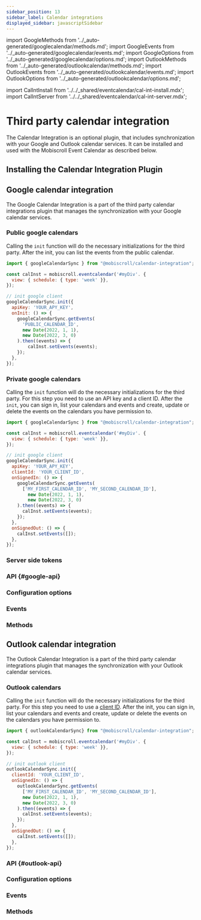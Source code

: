 ```yaml
---
sidebar_position: 13
sidebar_label: Calendar integrations
displayed_sidebar: javascriptSidebar
---
```


import GoogleMethods from '../_auto-generated/googlecalendar/methods.md';
import GoogleEvents from '../_auto-generated/googlecalendar/events.md';
import GoogleOptions from '../_auto-generated/googlecalendar/options.md';
import OutlookMethods from '../_auto-generated/outlookcalendar/methods.md';
import OutlookEvents from '../_auto-generated/outlookcalendar/events.md';
import OutlookOptions from '../_auto-generated/outlookcalendar/options.md';

import CalIntInstall from '../../_shared/eventcalendar/cal-int-install.mdx';
import CalIntServer from '../../_shared/eventcalendar/cal-int-server.mdx';

# Third party calendar integration

The Calendar Integration is an optional plugin, that includes synchronization with your Google and Outlook calendar services. It can be installed and used with the Mobiscroll Event Calendar as described below.

## Installing the Calendar Integration Plugin

<CalIntInstall />

## Google calendar integration

The Google Calendar Integration is a part of the third party calendar integrations plugin that manages the synchronization with your Google calendar services.

### Public google calendars

Calling the `init` function will do the necessary initializations for the third party. After the init, you can list the events from the public calendar.

```js
import { googleCalendarSync } from "@mobiscroll/calendar-integration";

const calInst = mobiscroll.eventcalendar('#myDiv'. {
  view: { schedule: { type: 'week' }},
});

// init google client
googleCalendarSync.init({
  apiKey: 'YOUR_APY_KEY',
  onInit: () => {
    googleCalendarSync.getEvents(
      'PUBLIC_CALENDAR_ID',
      new Date(2022, 1, 1),
      new Date(2022, 3, 0)
    ).then((events) => {
        calInst.setEvents(events);
    });
  },
});
```

### Private google calendars

Calling the `init` function will do the necessary initializations for the third party. For this step you need to use an API key and a client ID. After the `init`, you can sign in, list your calendars and events and create, update or delete the events on the calendars you have permission to.

```js
import { googleCalendarSync } from "@mobiscroll/calendar-integration";

const calInst = mobiscroll.eventcalendar('#myDiv'. {
  view: { schedule: { type: 'week' }},
});

// init google client
googleCalendarSync.init({
  apiKey: 'YOUR_APY_KEY',
  clientId: 'YOUR_CLIENT_ID',
  onSignedIn: () => {
    googleCalendarSync.getEvents(
      ['MY_FIRST_CALENDAR_ID', 'MY_SECOND_CALENDAR_ID'],
        new Date(2022, 1, 1),
        new Date(2022, 3, 0)
    ).then((events) => {
      calInst.setEvents(events);
    });
  },
  onSignedOut: () => {
    calInst.setEvents([]);
  },
});
```

### Server side tokens

<CalIntServer />

### API {#google-api}

<div className="option-list font-size-smaller">

  <h3 id="google-options" className="api-heading">Configuration options</h3>
  <GoogleOptions />

  <h3 id="google-events" className="api-heading">Events</h3>
  <GoogleEvents />

  <h3 id="google-methods" className="api-heading">Methods</h3>
  <GoogleMethods />

</div>

## Outlook calendar integration

The Outlook Calendar Integration is a part of the third party calendar integrations plugin that manages the synchronization with your Outlook calendar services.

### Outlook calendars

Calling the `init` function will do the necessary initializations for the third party. For this step you need to use a [client ID](https://docs.microsoft.com/en-us/graph/auth-v2-user). After the init, you can sign in, list your calendars and events and create, update or delete the events on the calendars you have permission to.

```js
import { outlookCalendarSync} from "@mobiscroll/calendar-integration";

const calInst = mobiscroll.eventcalendar('#myDiv'. {
  view: { schedule: { type: 'week' }},
});

// init outlook client
outlookCalendarSync.init({
  clientId: 'YOUR_CLIENT_ID',
  onSignedIn: () => {
    outlookCalendarSync.getEvents(
      ['MY_FIRST_CALENDAR_ID', 'MY_SECOND_CALENDAR_ID'],
      new Date(2022, 1, 1),
      new Date(2022, 3, 0)
    ).then((events) => {
      calInst.setEvents(events);
    });
  },
  onSignedOut: () => {
    calInst.setEvents([]);
  },
});
```

### API {#outlook-api}

<div className="option-list">

  <h3 id="outlook-options" className="api-heading">Configuration options</h3>
  <OutlookOptions />

  <h3 id="outlook-events" className="api-heading">Events</h3>
  <OutlookEvents />

  <h3 id="outlook-methods" className="api-heading">Methods</h3>
  <OutlookMethods />

</div>